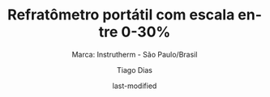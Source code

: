 ---
title: "Refratômetro portátil com escala entre 0-30%"
subtitle: "Marca: Instrutherm - São Paulo/Brasil"
status: "Ativo"
procedimento: PEQ-052
image: "fotos/052.jpg"
categories: 
    - Refratometria
author: Tiago Dias
date: last-modified
date-format: DD/MM/YYYY
lang: pt-br
---